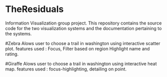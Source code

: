 # TheResiduals
Information Visualization group project. This repository contains the source code for the two visualization systems and the documentation pertaining to the systems.  

#Zebra Alows user to choose a trail in washington using interactive scatter plot. features used : Focus, Filter based on region Highlight name and rating.

#Giraffe Alows user to choose a trail in washington using interactive heat map. features used : focus-highlighting, detailing on point.
